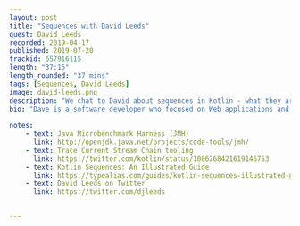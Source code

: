 ```yaml
---
layout: post
title: "Sequences with David Leeds"
guest: David Leeds
recorded: 2019-04-17
published: 2019-07-20
trackid: 657916115 
length: "37:15"
length_rounded: "37 mins"
tags: [Sequences, David Leeds]
image: david-leeds.png
description: "We chat to David about sequences in Kotlin - what they are, how and when to use them, and the performance implications that they have over regular collections."
bio: "Dave is a software developer who focused on Web applications and REST services for many years before eventually making the shift to Android development. He enjoys writing articles (and drawing cartoons) about Kotlin at typealias.com."
                                                                                                                                                                                                                                                                                        
notes: 
    - text: Java Microbenchmark Harness (JMH) 
      link: http://openjdk.java.net/projects/code-tools/jmh/
    - text: Trace Current Stream Chain tooling 
      link: https://twitter.com/kotlin/status/1086268421619146753
    - text: Kotlin Sequences: An Illustrated Guide 
      link: https://typealias.com/guides/kotlin-sequences-illustrated-guide/
    - text: David Leeds on Twitter
      link: https://twitter.com/djleeds

 
---
```


